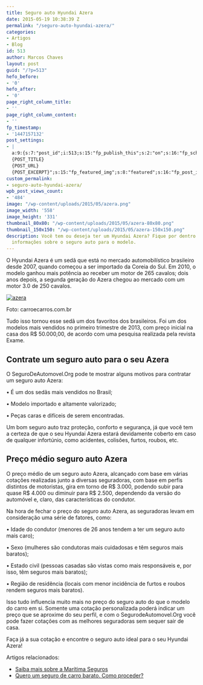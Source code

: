 ```yaml
---
title: Seguro auto Hyundai Azera
date: 2015-05-19 10:38:39 Z
permalink: "/seguro-auto-hyundai-azera/"
categories:
- Artigos
- Blog
id: 513
author: Marcos Chaves
layout: post
guid: "/?p=513"
hefo_before:
- '0'
hefo_after:
- '0'
page_right_column_title:
- ''
page_right_column_content:
- ''
fp_timestamp:
- '1447157132'
post_settings:
- |
  a:9:{s:7:"post_id";i:513;s:15:"fp_publish_this";s:2:"on";s:16:"fp_schedule_this";s:3:"yes";s:11:"fp_datetime";s:0:"";s:18:"fp_timezone_offset";s:4:"-300";s:8:"msg_body";s:66:"Novo post no {SITE_NAME}
  {POST_TITLE}
  {POST_URL}
  {POST_EXCERPT}";s:15:"fp_featured_img";s:8:"featured";s:16:"fp_post_img_text";s:0:"";s:5:"pages";a:2:{i:0;s:3:"own";i:1;s:15:"520743491417556";}}
custom_permalink:
- seguro-auto-hyundai-azera/
wpb_post_views_count:
- '484'
image: "/wp-content/uploads/2015/05/azera.png"
image_width: '558'
image_height: '331'
thumbnail_80x80: "/wp-content/uploads/2015/05/azera-80x80.png"
thumbnail_150x150: "/wp-content/uploads/2015/05/azera-150x150.png"
description: Você tem ou deseja ter um Hyundai Azera? Fique por dentro de todas as
  informações sobre o seguro auto para o modelo.
---
```


O Hyundai Azera é um sedã que está no mercado automobilístico brasileiro desde 2007, quando começou a ser importado da Coreia do Sul. Em 2010, o modelo ganhou mais potência ao receber um motor de 265 cavalos; dois anos depois, a segunda geração do Azera chegou ao mercado com um motor 3.0 de 250 cavalos.

<div id="attachment_514" style="width: 276px" class="wp-caption alignleft">
  <a href="/wp-content/uploads/2015/05/azera.png"><img class="img-adjustment wp-image-514 " src="/wp-content/uploads/2015/05/azera.png" alt="azera" width="266" height="158" srcset="/wp-content/uploads/2015/05/azera.png 558w, /wp-content/uploads/2015/05/azera-250x148.png 250w, /wp-content/uploads/2015/05/azera-120x71.png 120w" sizes="(max-width: 266px) 100vw, 266px" /></a>
  
  <p class="wp-caption-text">
    Foto: carroecarros.com.br
  </p>
</div>

Tudo isso tornou esse sedã um dos favoritos dos brasileiros. Foi um dos modelos mais vendidos no primeiro trimestre de 2013, com preço inicial na casa dos R$ 50.000,00, de acordo com uma pesquisa realizada pela revista Exame.

## Contrate um seguro auto para o seu Azera

O SeguroDeAutomovel.Org pode te mostrar alguns motivos para contratar um seguro auto Azera:

• É um dos sedãs mais vendidos no Brasil;
  
• Modelo importado e altamente valorizado;
  
• Peças caras e difíceis de serem encontradas.

Um bom seguro auto traz proteção, conforto e segurança, já que você tem a certeza de que o seu Hyundai Azera estará devidamente coberto em caso de qualquer infortúnio, como acidentes, colisões, furtos, roubos, etc.

## Preço médio seguro auto Azera

O preço médio de um seguro auto Azera, alcançado com base em várias cotações realizadas junto a diversas seguradoras, com base em perfis distintos de motoristas, gira em torno de R$ 3.000, podendo subir para quase R$ 4.000 ou diminuir para R$ 2.500, dependendo da versão do automóvel e, claro, das características do condutor.

Na hora de fechar o preço do seguro auto Azera, as seguradoras levam em consideração uma série de fatores, como:

• Idade do condutor (menores de 26 anos tendem a ter um seguro auto mais caro);
  
• Sexo (mulheres são condutoras mais cuidadosas e têm seguros mais baratos);
  
• Estado civil (pessoas casadas são vistas como mais responsáveis e, por isso, têm seguros mais baratos);
  
• Região de residência (locais com menor incidência de furtos e roubos rendem seguros mais baratos).

Isso tudo influencia muito mais no preço do seguro auto do que o modelo do carro em si. Somente uma cotação personalizada poderá indicar um preço que se aproxime do seu perfil, e com o SegurodeAutomovel.Org você pode fazer cotações com as melhores seguradoras sem sequer sair de casa.

Faça já a sua cotação e encontre o seguro auto ideal para o seu Hyundai Azera!

Artigos relacionados:

  * <a href="/saiba-mais-sobre-maritima-seguros" target="_blank">Saiba mais sobre a Marítima Seguros</a>
  * <a href="/quero-um-seguro-de-carro-barato-como-proceder" target="_blank">Quero um seguro de carro barato. Como proceder?</a>